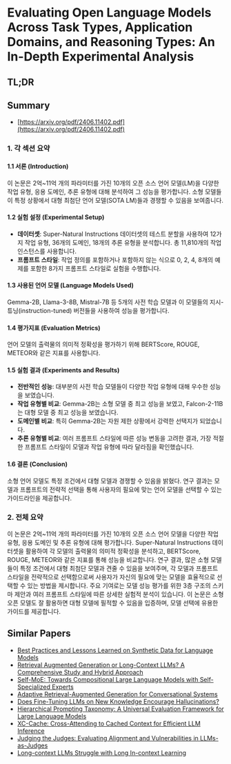 # Evaluating Open Language Models Across Task Types, Application Domains, and Reasoning Types: An In-Depth Experimental Analysis
## TL;DR
## Summary
- [https://arxiv.org/pdf/2406.11402.pdf](https://arxiv.org/pdf/2406.11402.pdf)

### 1. 각 섹션 요약

#### 1.1 서론 (Introduction)
이 논문은 2억~11억 개의 파라미터를 가진 10개의 오픈 소스 언어 모델(LM)을 다양한 작업 유형, 응용 도메인, 추론 유형에 대해 분석하여 그 성능을 평가합니다. 소형 모델들이 특정 상황에서 대형 최첨단 언어 모델(SOTA LM)들과 경쟁할 수 있음을 보여줍니다.

#### 1.2 실험 설정 (Experimental Setup)
- **데이터셋**: Super-Natural Instructions 데이터셋의 테스트 분할을 사용하여 12가지 작업 유형, 36개의 도메인, 18개의 추론 유형을 분석합니다. 총 11,810개의 작업 인스턴스를 사용합니다.
- **프롬프트 스타일**: 작업 정의를 포함하거나 포함하지 않는 식으로 0, 2, 4, 8개의 예제를 포함한 8가지 프롬프트 스타일로 실험을 수행합니다.

#### 1.3 사용된 언어 모델 (Language Models Used)
Gemma-2B, Llama-3-8B, Mistral-7B 등 5개의 사전 학습 모델과 이 모델들의 지시-튜닝(instruction-tuned) 버전들을 사용하여 성능을 평가합니다.

#### 1.4 평가지표 (Evaluation Metrics)
언어 모델의 출력물의 의미적 정확성을 평가하기 위해 BERTScore, ROUGE, METEOR와 같은 지표를 사용합니다.

#### 1.5 실험 결과 (Experiments and Results)
- **전반적인 성능**: 대부분의 사전 학습 모델들이 다양한 작업 유형에 대해 우수한 성능을 보였습니다.
- **작업 유형별 비교**: Gemma-2B는 소형 모델 중 최고 성능을 보였고, Falcon-2-11B는 대형 모델 중 최고 성능을 보였습니다.
- **도메인별 비교**: 특히 Gemma-2B는 자원 제한 상황에서 강력한 선택지가 되었습니다.
- **추론 유형별 비교**: 여러 프롬프트 스타일에 따른 성능 변동을 고려한 결과, 가장 적절한 프롬프트 스타일이 모델과 작업 유형에 따라 달라짐을 확인했습니다.

#### 1.6 결론 (Conclusion)
소형 언어 모델도 특정 조건에서 대형 모델과 경쟁할 수 있음을 밝혔다. 연구 결과는 모델과 프롬프트의 전략적 선택을 통해 사용자의 필요에 맞는 언어 모델을 선택할 수 있는 가이드라인을 제공합니다.

### 2. 전체 요약

이 논문은 2억~11억 개의 파라미터를 가진 10개의 오픈 소스 언어 모델을 다양한 작업 유형, 응용 도메인 및 추론 유형에 대해 평가합니다. Super-Natural Instructions 데이터셋을 활용하여 각 모델의 출력물의 의미적 정확성을 분석하고, BERTScore, ROUGE, METEOR와 같은 지표를 통해 성능을 비교합니다. 연구 결과, 많은 소형 모델들이 특정 조건에서 대형 최첨단 모델과 견줄 수 있음을 보여주며, 각 모델과 프롬프트 스타일을 전략적으로 선택함으로써 사용자가 자신의 필요에 맞는 모델을 효율적으로 선택할 수 있는 방법을 제시합니다. 주요 기여로는 모델 성능 평가를 위한 3층 구조의 스키마 제안과 여러 프롬프트 스타일에 따른 상세한 실험적 분석이 있습니다. 이 논문은 소형 오픈 모델도 잘 활용하면 대형 모델에 필적할 수 있음을 입증하며, 모델 선택에 유용한 가이드를 제공합니다.

## Similar Papers
- [Best Practices and Lessons Learned on Synthetic Data for Language Models](2404.07503.md)
- [Retrieval Augmented Generation or Long-Context LLMs? A Comprehensive Study and Hybrid Approach](2407.16833.md)
- [Self-MoE: Towards Compositional Large Language Models with Self-Specialized Experts](2406.12034.md)
- [Adaptive Retrieval-Augmented Generation for Conversational Systems](2407.21712.md)
- [Does Fine-Tuning LLMs on New Knowledge Encourage Hallucinations?](2405.05904.md)
- [Hierarchical Prompting Taxonomy: A Universal Evaluation Framework for Large Language Models](2406.12644.md)
- [XC-Cache: Cross-Attending to Cached Context for Efficient LLM Inference](2404.15420.md)
- [Judging the Judges: Evaluating Alignment and Vulnerabilities in LLMs-as-Judges](2406.12624.md)
- [Long-context LLMs Struggle with Long In-context Learning](2404.02060.md)
